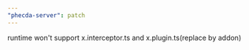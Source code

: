 ```yaml
---
"phecda-server": patch
---
```


runtime won't support x.interceptor.ts and x.plugin.ts(replace by addon)
